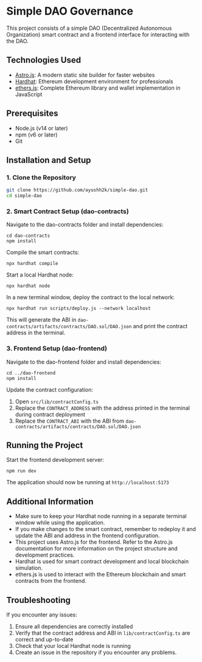 # Simple DAO Governance

This project consists of a simple DAO (Decentralized Autonomous Organization) smart contract and a frontend interface for interacting with the DAO.

## Technologies Used

- [Astro.js](https://astro.build/): A modern static site builder for faster websites
- [Hardhat](https://hardhat.org/): Ethereum development environment for professionals
- [ethers.js](https://docs.ethers.io/v5/): Complete Ethereum library and wallet implementation in JavaScript

## Prerequisites

- Node.js (v14 or later)
- npm (v6 or later)
- Git

## Installation and Setup

### 1. Clone the Repository

```bash
git clone https://github.com/ayushh2k/simple-dao.git
cd simple-dao
```

### 2. Smart Contract Setup (dao-contracts)

Navigate to the dao-contracts folder and install dependencies:

```shellscript
cd dao-contracts
npm install
```

Compile the smart contracts:

```shellscript
npx hardhat compile
```

Start a local Hardhat node:

```shellscript
npx hardhat node
```

In a new terminal window, deploy the contract to the local network:

```shellscript
npx hardhat run scripts/deploy.js --network localhost
```

This will generate the ABI in `dao-contracts/artifacts/contracts/DAO.sol/DAO.json` and print the contract address in the terminal.

### 3. Frontend Setup (dao-frontend)

Navigate to the dao-frontend folder and install dependencies:

```shellscript
cd ../dao-frontend
npm install
```

Update the contract configuration:

1. Open `src/lib/contractConfig.ts`
2. Replace the `CONTRACT_ADDRESS` with the address printed in the terminal during contract deployment
3. Replace the `CONTRACT_ABI` with the ABI from `dao-contracts/artifacts/contracts/DAO.sol/DAO.json`


## Running the Project

Start the frontend development server:

```shellscript
npm run dev
```

The application should now be running at `http://localhost:5173`

## Additional Information

- Make sure to keep your Hardhat node running in a separate terminal window while using the application.
- If you make changes to the smart contract, remember to redeploy it and update the ABI and address in the frontend configuration.
- This project uses Astro.js for the frontend. Refer to the Astro.js documentation for more information on the project structure and development practices.
- Hardhat is used for smart contract development and local blockchain simulation.
- ethers.js is used to interact with the Ethereum blockchain and smart contracts from the frontend.


## Troubleshooting

If you encounter any issues:

1. Ensure all dependencies are correctly installed
2. Verify that the contract address and ABI in `lib/contractConfig.ts` are correct and up-to-date
3. Check that your local Hardhat node is running
4. Create an issue in the repository if you encounter any problems.